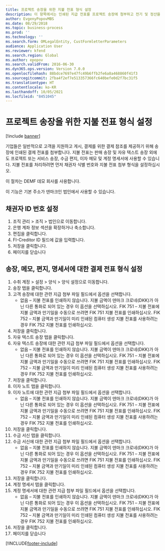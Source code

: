 ```yaml
---
title: 프로젝트 송장을 위한 지불 전표 형식 설정
description: 이 항목에서는 인쇄된 지급 전표를 프로젝트 송장에 첨부하고 전기 및 정산을 위한 지급 참조를 제공하는 방법에 대해 설명합니다.
author: EvgenyPopovMBS
ms.date: 08/29/2018
ms.topic: business-process
ms.prod: ''
ms.technology: ''
ms.search.form: OMLegalEntity, CustFormletterParameters
audience: Application User
ms.reviewer: kfend
ms.search.region: Global
ms.author: epopov
ms.search.validFrom: 2016-06-30
ms.dyn365.ops.version: Version 7.0.0
ms.openlocfilehash: 88bdce7697e47fc49b6ffb2fe6a8a468860f41f3
ms.sourcegitcommit: 2fba4f2ef7e513357366fc640befe0d2f7bc31f5
ms.translationtype: HT
ms.contentlocale: ko-KR
ms.lasthandoff: 10/05/2021
ms.locfileid: "8451045"
---
```

# <a name="set-up-payment-slip-format-for-project-invoices"></a>프로젝트 송장을 위한 지불 전표 형식 설정

[!include [banner](../../includes/banner.md)]

기업들은 일반적으로 고객을 지원하고 게시, 결제를 위한 결제 참조를 제공하기 위해 송장에 인쇄된 결제 전표를 첨부합니다. 지불 전표는 판매 송장 및 자유 텍스트 송장 외에도 프로젝트 또는 서비스 송장, 수금 편지, 이자 메모 및 계정 명세서에 사용할 수 있습니다. 지불 전표를 처리하려면 먼저 채권자 식별 번호와 지불 전표 첨부 형식을 설정하십시오.

이 절차는 DEMF 데모 회사를 사용합니다. 

이 기능은 기본 주소가 덴마크인 법인에서 사용할 수 있습니다.


## <a name="set-up-a-creditor-id-number"></a>채권자 ID 번호 설정
1. 조직 관리 > 조직 > 법인으로 이동합니다.
2. 은행 계좌 정보 섹션을 확장하거나 축소합니다.
3. 편집을 클릭합니다.
4. FI-Creditor ID 필드에 값을 입력합니다.
5. 저장을 클릭합니다.
6. 페이지를 닫습니다

## <a name="set-up-a-payment-slip-format-for-invoices-notes-letters-and-statements"></a>송장, 메모, 편지, 명세서에 대한 결제 전표 형식 설정
1. 수취 계정 > 설정 > 양식 > 양식 설정으로 이동합니다.
2. 송장 탭을 클릭합니다.
3. 고객 송장에 대한 관련 지급 첨부 파일 필드에서 옵션을 선택합니다.
    * 없음 – 지불 전표를 인쇄하지 않습니다. 지불 금액이 덴마크 크로네(DKK)가 아닌 다른 통화로 되어 있는 경우 이 옵션을 선택하십시오.   FIK 751 – 지불 전표에 지불 금액과 만기일을 수동으로 쓰려면 FIK 751 지불 전표를 인쇄하십시오.   FIK 752 – 지불 금액과 만기일이 미리 인쇄된 컴퓨터 생성 지불 전표를 사용하려는 경우 FIK 752 지불 전표를 인쇄하십시오.  
4. 저장을 클릭합니다.
5. 자유 텍스트 송장 탭을 클릭합니다.
6. 자유 텍스트 송장에 대한 관련 지급 첨부 파일 필드에서 옵션을 선택합니다.
    * 없음 – 지불 전표를 인쇄하지 않습니다. 지불 금액이 덴마크 크로네(DKK)가 아닌 다른 통화로 되어 있는 경우 이 옵션을 선택하십시오.   FIK 751 – 지불 전표에 지불 금액과 만기일을 수동으로 쓰려면 FIK 751 지불 전표를 인쇄하십시오.   FIK 752 – 지불 금액과 만기일이 미리 인쇄된 컴퓨터 생성 지불 전표를 사용하려는 경우 FIK 752 지불 전표를 인쇄하십시오.  
7. 저장을 클릭합니다.
8. 이자 노트 탭을 클릭합니다.
9. 이자 노트에 대한 관련 지급 첨부 파일 필드에서 옵션을 선택합니다.
    * 없음 – 지불 전표를 인쇄하지 않습니다. 지불 금액이 덴마크 크로네(DKK)가 아닌 다른 통화로 되어 있는 경우 이 옵션을 선택하십시오.   FIK 751 – 지불 전표에 지불 금액과 만기일을 수동으로 쓰려면 FIK 751 지불 전표를 인쇄하십시오.   FIK 752 – 지불 금액과 만기일이 미리 인쇄된 컴퓨터 생성 지불 전표를 사용하려는 경우 FIK 752 지불 전표를 인쇄하십시오.  
10. 저장을 클릭합니다.
11. 수금 서신 탭을 클릭합니다.
12. 수금 서신에 대한 관련 지급 첨부 파일 필드에서 옵션을 선택합니다.
    * 없음 – 지불 전표를 인쇄하지 않습니다. 지불 금액이 덴마크 크로네(DKK)가 아닌 다른 통화로 되어 있는 경우 이 옵션을 선택하십시오.   FIK 751 – 지불 전표에 지불 금액과 만기일을 수동으로 쓰려면 FIK 751 지불 전표를 인쇄하십시오.   FIK 752 – 지불 금액과 만기일이 미리 인쇄된 컴퓨터 생성 지불 전표를 사용하려는 경우 FIK 752 지불 전표를 인쇄하십시오.  
13. 저장을 클릭합니다.
14. 계정 명세서 탭을 클릭합니다.
15. 계정 명세서에 대한 관련 지급 첨부 파일 필드에서 옵션을 선택합니다.
    * 없음 – 지불 전표를 인쇄하지 않습니다. 지불 금액이 덴마크 크로네(DKK)가 아닌 다른 통화로 되어 있는 경우 이 옵션을 선택하십시오.   FIK 751 – 지불 전표에 지불 금액과 만기일을 수동으로 쓰려면 FIK 751 지불 전표를 인쇄하십시오.   FIK 752 – 지불 금액과 만기일이 미리 인쇄된 컴퓨터 생성 지불 전표를 사용하려는 경우 FIK 752 지불 전표를 인쇄하십시오.  
16. 저장을 클릭합니다.
17. 페이지를 닫습니다



[!INCLUDE[footer-include](../../../includes/footer-banner.md)]
